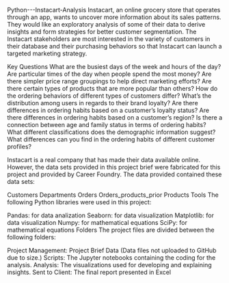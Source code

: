 Python---Instacart-Analysis
Instacart, an online grocery store that operates through an app, wants to uncover more information about its sales patterns. They would like an exploratory analysis of some of their data to derive insights and form strategies for better customer segmentation. The Instacart stakeholders are most interested in the variety of customers in their database and their purchasing behaviors so that Instacart can launch a targeted marketing strategy.

Key Questions
What are the busiest days of the week and hours of the day?
Are particular times of the day when people spend the most money?
Are there simpler price range groupings to help direct marketing efforts?
Are there certain types of products that are more popular than others?
How do the ordering behaviors of different types of customers differ?
What’s the distribution among users in regards to their brand loyalty?
Are there differences in ordering habits based on a customer’s loyalty status?
Are there differences in ordering habits based on a customer’s region?
Is there a connection between age and family status in terms of ordering habits?
What different classifications does the demographic information suggest?
What differences can you find in the ordering habits of different customer profiles?


Instacart is a real company that has made their data available online. However, the data sets provided in this project brief were fabricated for this project and provided by Career Foundry. The data provided contained these data sets:

Customers
Departments
Orders
Orders_products_prior
Products
Tools
The following Python libraries were used in this project:

Pandas: for data analization
Seaborn: for data visualization
Matplotlib: for data visualization
Numpy: for mathematical equations
SciPy: for mathematical equations
Folders
The project files are divided between the following folders:

Project Management: Project Brief
Data (Data files not uploaded to GitHub due to size.)
Scripts: The Jupyter notebooks containing the coding for the analysis.
Analysis: The visualizations used for developing and explaining insights.
Sent to Client: The final report presented in Excel
